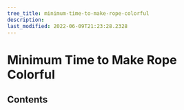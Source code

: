 ```yaml
---
tree_title: minimum-time-to-make-rope-colorful
description: 
last_modified: 2022-06-09T21:23:28.2328
---
```


# Minimum Time to Make Rope Colorful

## Contents
